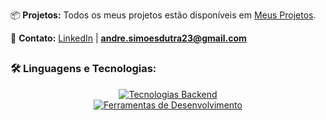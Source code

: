 📦 **Projetos:**
Todos os meus projetos estão disponíveis em [Meus Projetos](https://github.com/andresimoesdutra?tab=repositories).

📩 **Contato:**
[LinkedIn](https://www.linkedin.com/in/andresimoesdutra/) | **[andre.simoesdutra23@gmail.com](mailto:andre.simoesdutra23@gmail.com)**

##

### 🛠️ Linguagens e Tecnologias:

<p align="center">
  <a href="https://skillicons.dev">
    <img src="https://skillicons.dev/icons?i=java,js,typescript,spring,angular,sass" alt="Tecnologias Backend" />
    <br>
    <img src="https://skillicons.dev/icons?i=mysql,docker,windows,linux,excel" alt="Ferramentas de Desenvolvimento" />
  </a>
</p>
